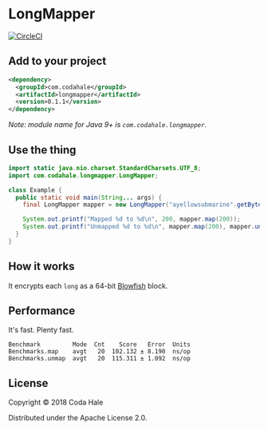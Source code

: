 # LongMapper

[![CircleCI](https://circleci.com/gh/codahale/longmapper.svg?style=svg)](https://circleci.com/gh/codahale/longmapper)

## Add to your project

```xml
<dependency>
  <groupId>com.codahale</groupId>
  <artifactId>longmapper</artifactId>
  <version>0.1.1</version>
</dependency>
```

*Note: module name for Java 9+ is `com.codahale.longmapper`.*

## Use the thing

```java
import static java.nio.charset.StandardCharsets.UTF_8;
import com.codahale.longmapper.LongMapper;

class Example {
  public static void main(String... args) {
    final LongMapper mapper = new LongMapper("ayellowsubmarine".getBytes(UTF_8));

    System.out.printf("Mapped %d to %d\n", 200, mapper.map(200));
    System.out.printf("Unmapped %d to %d\n", mapper.map(200), mapper.unmap(mapper.map(200)));
  }
}
```

## How it works

It encrypts each `long` as a 64-bit [Blowfish](https://en.wikipedia.org/wiki/Blowfish_(cipher)) 
block.

## Performance

It's fast. Plenty fast.

```
Benchmark         Mode  Cnt    Score   Error  Units
Benchmarks.map    avgt   20  102.132 ± 8.190  ns/op
Benchmarks.unmap  avgt   20  115.311 ± 1.092  ns/op
```

## License

Copyright © 2018 Coda Hale

Distributed under the Apache License 2.0.
